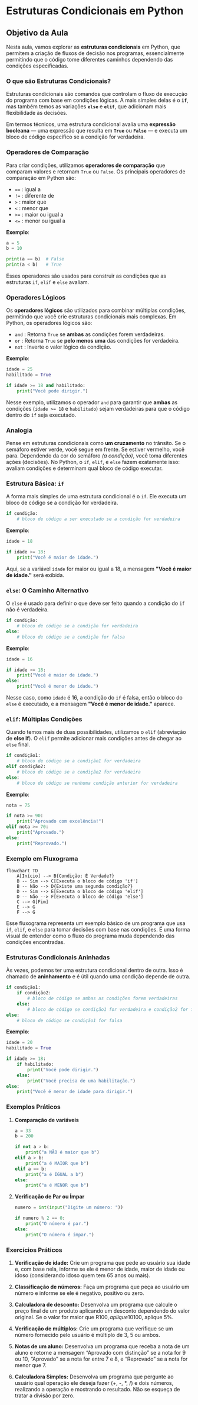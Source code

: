 # Estruturas Condicionais em Python

## Objetivo da Aula

Nesta aula, vamos explorar as **estruturas condicionais** em Python, que permitem a criação de fluxos de decisão nos programas, essencialmente permitindo que o código tome diferentes caminhos dependendo das condições especificadas.

### O que são Estruturas Condicionais?

Estruturas condicionais são comandos que controlam o fluxo de execução do programa com base em condições lógicas. A mais simples delas é o **`if`**, mas também temos as variações **`else`** e **`elif`**, que adicionam mais flexibilidade às decisões.

Em termos técnicos, uma estrutura condicional avalia uma **expressão booleana** — uma expressão que resulta em **`True`** ou **`False`** — e executa um bloco de código específico se a condição for verdadeira.

### Operadores de Comparação

Para criar condições, utilizamos **operadores de comparação** que comparam valores e retornam `True` ou `False`. Os principais operadores de comparação em Python são:

- `==` : igual a
- `!=` : diferente de
- `>`  : maior que
- `<`  : menor que
- `>=` : maior ou igual a
- `<=` : menor ou igual a

**Exemplo**:

```python
a = 5
b = 10

print(a == b)  # False
print(a < b)   # True
```

Esses operadores são usados para construir as condições que as estruturas `if`, `elif` e `else` avaliam.

### Operadores Lógicos

Os **operadores lógicos** são utilizados para combinar múltiplas condições, permitindo que você crie estruturas condicionais mais complexas. Em Python, os operadores lógicos são:

- `and` : Retorna `True` se **ambas** as condições forem verdadeiras.
- `or`  : Retorna `True` se **pelo menos uma** das condições for verdadeira.
- `not` : Inverte o valor lógico da condição.

**Exemplo**:

```python
idade = 25
habilitado = True

if idade >= 18 and habilitado:
    print("Você pode dirigir.")
```

Nesse exemplo, utilizamos o operador `and` para garantir que **ambas** as condições (`idade >= 18` e `habilitado`) sejam verdadeiras para que o código dentro do `if` seja executado.

### Analogia

Pense em estruturas condicionais como **um cruzamento** no trânsito. Se o semáforo estiver verde, você segue em frente. Se estiver vermelho, você para. Dependendo da cor do semáforo *(a condição)*, você toma diferentes ações (decisões). No Python, o `if`, `elif`, e `else` fazem exatamente isso: avaliam condições e determinam qual bloco de código executar.

### Estrutura Básica: `if`

A forma mais simples de uma estrutura condicional é o `if`. Ele executa um bloco de código se a condição for verdadeira.

```python
if condição:
    # bloco de código a ser executado se a condição for verdadeira
```

**Exemplo**:

```python
idade = 18

if idade >= 18:
    print("Você é maior de idade.")
```

Aqui, se a variável `idade` for maior ou igual a 18, a mensagem **"Você é maior de idade."** será exibida.

### `else`: O Caminho Alternativo

O `else` é usado para definir o que deve ser feito quando a condição do `if` não é verdadeira.

```python
if condição:
    # bloco de código se a condição for verdadeira
else:
    # bloco de código se a condição for falsa
```

**Exemplo**:

```python
idade = 16

if idade >= 18:
    print("Você é maior de idade.")
else:
    print("Você é menor de idade.")
```

Nesse caso, como `idade` é 16, a condição do `if` é falsa, então o bloco do `else` é executado, e a mensagem **"Você é menor de idade."** aparece.

### `elif`: Múltiplas Condições

Quando temos mais de duas possibilidades, utilizamos o `elif` (abreviação de **else if**). O `elif` permite adicionar mais condições antes de chegar ao `else` final.

```python
if condição1:
    # bloco de código se a condição1 for verdadeira
elif condição2:
    # bloco de código se a condição2 for verdadeira
else:
    # bloco de código se nenhuma condição anterior for verdadeira
```

**Exemplo**:

```python
nota = 75

if nota >= 90:
    print("Aprovado com excelência!")
elif nota >= 70:
    print("Aprovado.")
else:
    print("Reprovado.")
```

### Exemplo em Fluxograma

```mermaid
flowchart TD
    A[Início] --> B{Condição: É Verdade?}
    B -- Sim --> C[Executa o bloco de código 'if']
    B -- Não --> D{Existe uma segunda condição?}
    D -- Sim --> E[Executa o bloco de código 'elif']
    D -- Não --> F[Executa o bloco de código 'else']
    C --> G[Fim]
    E --> G
    F --> G
```

Esse fluxograma representa um exemplo básico de um programa que usa `if`, `elif`, e `else` para tomar decisões com base nas condições. É uma forma visual de entender como o fluxo do programa muda dependendo das condições encontradas.

### Estruturas Condicionais Aninhadas

Às vezes, podemos ter uma estrutura condicional dentro de outra. Isso é chamado de **aninhamento** e é útil quando uma condição depende de outra.

```python
if condição1:
    if condição2:
        # bloco de código se ambas as condições forem verdadeiras
    else:
        # bloco de código se condição1 for verdadeira e condição2 for falsa
else:
    # bloco de código se condição1 for falsa
```

**Exemplo**:

```python
idade = 20
habilitado = True

if idade >= 18:
    if habilitado:
        print("Você pode dirigir.")
    else:
        print("Você precisa de uma habilitação.")
else:
    print("Você é menor de idade para dirigir.")
```

### Exemplos Práticos

1. **Comparação de variáveis**

    ```python
    a = 33
    b = 200
    
    if not a > b:
        print("a NÃO é maior que b")
    elif a > b:
        print("a é MAIOR que b")
    elif a == b:
        print("a é IGUAL a b")
    else:
        print("a é MENOR que b")
    ```

2. **Verificação de Par ou Ímpar**

    ```python
    numero = int(input("Digite um número: "))

    if numero % 2 == 0:
        print("O número é par.")
    else:
        print("O número é ímpar.")
    ```

### Exercícios Práticos

1. **Verificação de idade:** Crie um programa que pede ao usuário sua idade e, com base nela, informe se ele é menor de idade, maior de idade ou idoso (considerando idoso quem tem 65 anos ou mais).

2. **Classificação de números:** Faça um programa que peça ao usuário um número e informe se ele é negativo, positivo ou zero.

3. **Calculadora de desconto:** Desenvolva um programa que calcule o preço final de um produto aplicando um desconto dependendo do valor original. Se o valor for maior que R$100, aplique 10% de desconto. Se for menor ou igual a R$100, aplique 5%.

4. **Verificação de múltiplos:** Crie um programa que verifique se um número fornecido pelo usuário é múltiplo de 3, 5 ou ambos.

5. **Notas de um aluno:** Desenvolva um programa que receba a nota de um aluno e retorne a mensagem “Aprovado com distinção” se a nota for 9 ou 10, “Aprovado” se a nota for entre 7 e 8, e “Reprovado” se a nota for menor que 7.

6. **Calculadora Simples:** Desenvolva um programa que pergunte ao usuário qual operação ele deseja fazer (+, -, *, /) e dois números, realizando a operação e mostrando o resultado. Não se esqueça de tratar a divisão por zero.
